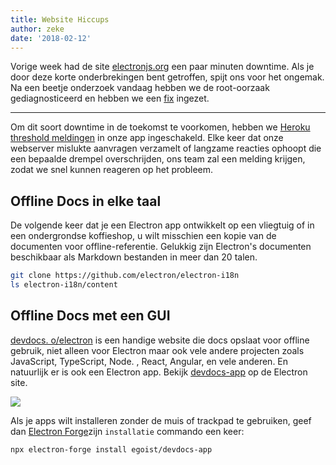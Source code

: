 ```yaml
---
title: Website Hiccups
author: zeke
date: '2018-02-12'
---
```


Vorige week had de site [electronjs.org](https://electronjs.org) een paar minuten downtime. Als je door deze korte onderbrekingen bent getroffen, spijt ons voor het ongemak. Na een beetje onderzoek vandaag hebben we de root-oorzaak gediagnosticeerd en hebben we een [fix](https://github.com/electron/electronjs.org/pull/1076) ingezet.

---

Om dit soort downtime in de toekomst te voorkomen, hebben we [Heroku threshold meldingen](https://devcenter.heroku.com/articles/metrics#threshold-alerting) in onze app ingeschakeld. Elke keer dat onze webserver mislukte aanvragen verzamelt of langzame reacties ophoopt die een bepaalde drempel overschrijden, ons team zal een melding krijgen, zodat we snel kunnen reageren op het probleem.

## Offline Docs in elke taal

De volgende keer dat je een Electron app ontwikkelt op een vliegtuig of in een ondergrondse koffieshop, u wilt misschien een kopie van de documenten voor offline-referentie. Gelukkig zijn Electron's documenten beschikbaar als Markdown bestanden in meer dan 20 talen.

```sh
git clone https://github.com/electron/electron-i18n
ls electron-i18n/content
```

## Offline Docs met een GUI

[devdocs. o/electron](https://devdocs.io/electron/) is een handige website die docs opslaat voor offline gebruik, niet alleen voor Electron maar ook vele andere projecten zoals JavaScript, TypeScript, Node. , React, Angular, en vele anderen. En natuurlijk er is ook een Electron app. Bekijk [devdocs-app](https://electronjs.org/apps/devdocs-app) op de Electron site.

[![](https://user-images.githubusercontent.com/8784712/27121730-11676ba8-511b-11e7-8c01-00444ee8501a.png)](https://electronjs.org/apps/devdocs-app)

Als je apps wilt installeren zonder de muis of trackpad te gebruiken, geef dan [Electron Forge](https://electronforge.io/)zijn `installatie` commando een keer:

```sh
npx electron-forge install egoist/devdocs-app
```